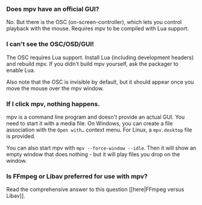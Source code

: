 ### Does mpv have an official GUI?

No. But there is the OSC (on-screen-controller), which lets you control playback with the mouse. Requires mpv to be compiled with Lua support.

### I can't see the OSC/OSD/GUI!

The OSC requires Lua support. Install Lua (including development headers) and rebuild mpv.
If you didn't build mpv yourself, ask the packager to enable Lua.

Also note that the OSC is invisible by default, but it should appear once you move the mouse over the mpv window.

### If I click mpv, nothing happens.

mpv is a command line program and doesn't provide an actual GUI. You need to start it with a media file. On Windows, you can create a file association with the ``Open with…`` context menu. For Linux, a ``mpv.desktop`` file is provided.

You can also start mpv with ``mpv --force-window --idle``. Then it will show an empty window that does nothing - but it will play files you drop on the window.

### Is FFmpeg or Libav preferred for use with mpv?

Read the comprehensive answer to this question [[here|FFmpeg versus Libav]].